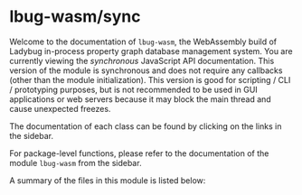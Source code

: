 # lbug-wasm/sync
Welcome to the documentation of `lbug-wasm`, the WebAssembly build of Ladybug in-process property graph database management system. 
You are currently viewing the *synchronous* JavaScript API documentation. 
This version of the module is synchronous and does not require any callbacks (other than the module initialization).
This version is good for scripting / CLI / prototyping purposes,
but is not recommended to be used in GUI applications or web servers because it may block the main thread and cause unexpected freezes. 

The documentation of each class can be found by clicking on the links in the sidebar.

For package-level functions, please refer to the documentation of the module `lbug-wasm` from the sidebar.

A summary of the files in this module is listed below: